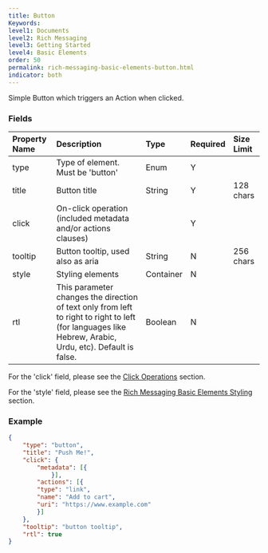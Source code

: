 ```yaml
---
title: Button
Keywords:
level1: Documents
level2: Rich Messaging
level3: Getting Started
level4: Basic Elements
order: 50
permalink: rich-messaging-basic-elements-button.html
indicator: both
---
```


Simple Button which triggers an Action when clicked.

### Fields

| Property Name | Description | Type | Required | Size Limit |
| :--- | :--- | :--- | :--- | :--- |
| type | Type of element. Must be 'button' | Enum | Y |  |
| title | Button title | String | Y | 128 chars |
| click | On-click operation (included metadata and/or actions clauses) |  | Y | |
| tooltip | Button tooltip, used also as aria | String | N | 256 chars |
| style | Styling elements | Container | N | |
| rtl | This parameter changes the direction of text only from left to right to right to left (for languages like Hebrew, Arabic, Urdu, etc). Default is false. | Boolean | N |  |

For the 'click' field, please see the [Click Operations](rich-messaging-click-ops.html) section.

For the 'style' field, please see the [Rich Messaging Basic Elements Styling](rich-messaging-styling.html) section.

### Example

```json
{
	"type": "button",
	"title": "Push Me!",
	"click": {
		"metadata": [{
	        }],
		"actions": [{
        "type": "link",
        "name": "Add to cart",
        "uri": "https://www.example.com"
		}]
	},
	"tooltip": "button tooltip",
	"rtl": true
}
```
